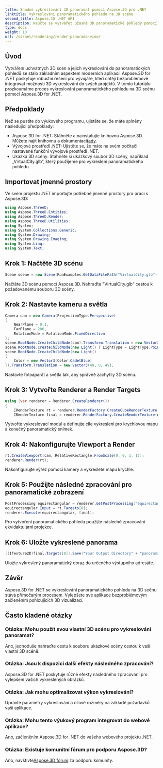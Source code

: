 ```yaml
---
title: Snadné vykreslování 3D panoramat pomocí Aspose.3D pro .NET
linktitle: Vykreslování panoramatického pohledu na 3D scénu
second_title: Aspose.3D .NET API
description: Naučte se vytvářet úžasné 3D panoramatické pohledy pomocí Aspose.3D for .NET. Postupujte podle našeho podrobného průvodce pro pohlcující vykreslování scény.
type: docs
weight: 13
url: /cs/net/rendering/render-panorama-view/
---
```

## Úvod
Vytváření úchvatných 3D scén a jejich vykreslování do panoramatických pohledů se stalo základním aspektem moderních aplikací. Aspose.3D for .NET poskytuje robustní řešení pro vývojáře, kteří chtějí bezproblémově integrovat možnosti 3D vykreslování do svých projektů. V tomto tutoriálu prozkoumáme proces vykreslování panoramatického pohledu na 3D scénu pomocí Aspose.3D for .NET.
## Předpoklady
Než se pustíte do výukového programu, ujistěte se, že máte splněny následující předpoklady:
-  Aspose.3D for .NET: Stáhněte a nainstalujte knihovnu Aspose.3D. Můžete najít knihovnu a dokumentaci[tady](https://releases.aspose.com/3d/net/).
- Vývojové prostředí .NET: Ujistěte se, že máte na svém počítači nastavené funkční vývojové prostředí .NET.
- Ukázka 3D scény: Stáhněte si ukázkový soubor 3D scény, například „VirtualCity.glb“, který použijeme pro vykreslení panoramatického pohledu.
## Importovat jmenné prostory
Ve svém projektu .NET importujte potřebné jmenné prostory pro práci s Aspose.3D:
```csharp
using Aspose.ThreeD;
using Aspose.ThreeD.Entities;
using Aspose.ThreeD.Render;
using Aspose.ThreeD.Utilities;
using System;
using System.Collections.Generic;
using System.Drawing;
using System.Drawing.Imaging;
using System.Linq;
using System.Text;
```
## Krok 1: Načtěte 3D scénu
```csharp
Scene scene = new Scene(RunExamples.GetDataFilePath("VirtualCity.glb"));
```
Načtěte 3D scénu pomocí Aspose.3D. Nahraďte "VirtualCity.glb" cestou k požadovanému souboru 3D scény.
## Krok 2: Nastavte kameru a světla
```csharp
Camera cam = new Camera(ProjectionType.Perspective)
{
    NearPlane = 0.1,
    FarPlane = 200,
    RotationMode = RotationMode.FixedDirection
};
scene.RootNode.CreateChildNode(cam).Transform.Translation = new Vector3(5, 6, 0);
scene.RootNode.CreateChildNode(new Light() { LightType = LightType.Point }).Transform.Translation = new Vector3(-10, 7, -10);
scene.RootNode.CreateChildNode(new Light()
{
    Color = new Vector3(Color.CadetBlue)
}).Transform.Translation = new Vector3(49, 0, 49);
```
Nastavte fotoaparát a světla tak, aby správně zachytily 3D scénu.
## Krok 3: Vytvořte Renderer a Render Targets
```csharp
using (var renderer = Renderer.CreateRenderer())
{
    IRenderTexture rt = renderer.RenderFactory.CreateCubeRenderTexture(new RenderParameters(false), 512, 512);
    IRenderTexture final = renderer.RenderFactory.CreateRenderTexture(new RenderParameters(false, 32, 0, 0), 1024 * 3, 1024);
```
Vytvořte vykreslovací modul a definujte cíle vykreslení pro krychlovou mapu a konečný panoramatický snímek.
## Krok 4: Nakonfigurujte Viewport a Render
```csharp
rt.CreateViewport(cam, RelativeRectangle.FromScale(0, 0, 1, 1));
renderer.Render(rt);
```
Nakonfigurujte výřez pomocí kamery a vykreslete mapu krychle.
## Krok 5: Použijte následné zpracování pro panoramatické zobrazení
```csharp
PostProcessing equirectangular = renderer.GetPostProcessing("equirectangular");
equirectangular.Input = rt.Targets[0];
renderer.Execute(equirectangular, final);
```
Pro vytvoření panoramatického pohledu použijte následné zpracování ekvidaktulární projekce.
## Krok 6: Uložte vykreslené panorama
```csharp
((ITexture2D)final.Targets[0]).Save("Your Output Directory" + "panorama.png", ImageFormat.Png);
```
Uložte vykreslený panoramatický obraz do určeného výstupního adresáře.
## Závěr
Aspose.3D for .NET se vykreslování panoramatického pohledu na 3D scénu stává přímočarým procesem. Vylepšete své aplikace bezproblémovým začleněním pohlcujících 3D vizualizací.
## Často kladené otázky
### Otázka: Mohu použít svou vlastní 3D scénu pro vykreslování panoramat?
Ano, jednoduše nahraďte cestu k souboru ukázkové scény cestou k vaší vlastní 3D scéně.
### Otázka: Jsou k dispozici další efekty následného zpracování?
Aspose.3D for .NET poskytuje různé efekty následného zpracování pro vylepšení vašich vykreslených obrázků.
### Otázka: Jak mohu optimalizovat výkon vykreslování?
Upravte parametry vykreslování a cílové rozměry na základě požadavků vaší aplikace.
### Otázka: Mohu tento výukový program integrovat do webové aplikace?
Ano, začleněním Aspose.3D for .NET do vašeho webového projektu .NET.
### Otázka: Existuje komunitní fórum pro podporu Aspose.3D?
 Ano, navštivte[Aspose.3D fórum](https://forum.aspose.com/c/3d/18) za podporu komunity.